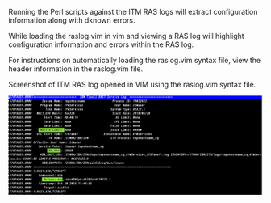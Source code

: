 Running the Perl scripts against the ITM RAS logs  will extract configuration  information along with dknown errors.

While loading the raslog.vim in vim and viewing a RAS log will highlight configuration information and errors within the RAS log.

For instructions on automatically loading the raslog.vim syntax file,  view the header
information in the raslog.vim file.

Screenshot of ITM RAS log opened in VIM  using the raslog.vim syntax file.

![alt text](screenshot.png  "ITM RAS LOG with BSS1 ENV highlighted")
